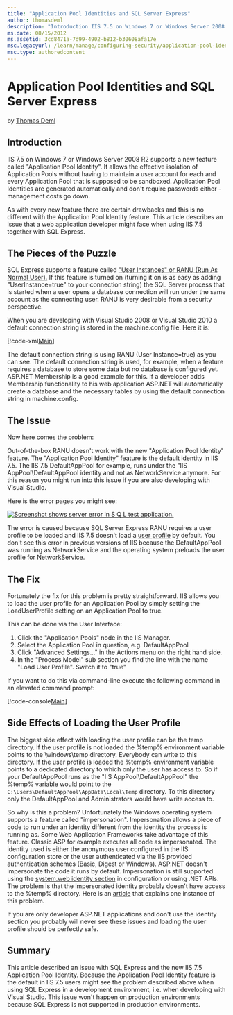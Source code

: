 ```yaml
---
title: "Application Pool Identities and SQL Server Express"
author: thomasdeml
description: "Introduction IIS 7.5 on Windows 7 or Windows Server 2008 R2 supports a new feature called 'Application Pool Identity'. It allows the effective isolation of A..."
ms.date: 08/15/2012
ms.assetid: 3cd8471a-7d99-4902-b812-b30608afa17e
msc.legacyurl: /learn/manage/configuring-security/application-pool-identities-and-sql-server-express
msc.type: authoredcontent
---
```

# Application Pool Identities and SQL Server Express

by [Thomas Deml](https://github.com/thomasdeml)

## Introduction

IIS 7.5 on Windows 7 or Windows Server 2008 R2 supports a new feature called "Application Pool Identity". It allows the effective isolation of Application Pools without having to maintain a user account for each and every Application Pool that is supposed to be sandboxed. Application Pool Identities are generated automatically and don't require passwords either - management costs go down.

As with every new feature there are certain drawbacks and this is no different with the Application Pool Identity feature. This article describes an issue that a web application developer might face when using IIS 7.5 together with SQL Express.

## The Pieces of the Puzzle

SQL Express supports a feature called ["User Instances" or RANU (Run As Normal User).](https://msdn.microsoft.com/library/bb264564(SQL.90).aspx "SQL Express User Instances") If this feature is turned on (turning it on is as easy as adding "UserInstance=true" to your connection string) the SQL Server process that is started when a user opens a database connection will run under the same account as the connecting user. RANU is very desirable from a security perspective.

When you are developing with Visual Studio 2008 or Visual Studio 2010 a default connection string is stored in the machine.config file. Here it is:

[!code-xml[Main](application-pool-identities-and-sql-server-express/samples/sample1.xml)]

The default connection string is using RANU (User Instance=true) as you can see. The default connection string is used, for example, when a feature requires a database to store some data but no database is configured yet. ASP.NET Membership is a good example for this. If a developer adds Membership functionality to his web application ASP.NET will automatically create a database and the necessary tables by using the default connection string in machine.config.

## The Issue

Now here comes the problem:

Out-of-the-box RANU doesn't work with the new "Application Pool Identity" feature. The "Application Pool Identity" feature is the default identity in IIS 7.5. The IIS 7.5 DefaultAppPool for example, runs under the "IIS AppPool\DefaultAppPool identity and not as NetworkService anymore. For this reason you might run into this issue if you are also developing with Visual Studio.

Here is the error pages you might see:

[![Screenshot shows server error in S Q L test application.](application-pool-identities-and-sql-server-express/_static/image4.png)](application-pool-identities-and-sql-server-express/_static/image3.png)

The error is caused because SQL Server Express RANU requires a user profile to be loaded and IIS 7.5 doesn't load a [user profile](https://msdn.microsoft.com/library/bb776892(VS.85).aspx "Windows User Profiles") by default. You don't see this error in previous versions of IIS because the DefaultAppPool was running as NetworkService and the operating system preloads the user profile for NetworkService.

## The Fix

Fortunately the fix for this problem is pretty straightforward. IIS allows you to load the user profile for an Application Pool by simply setting the LoadUserProfile setting on an Application Pool to true.

This can be done via the User Interface:

1. Click the "Application Pools" node in the IIS Manager.
2. Select the Application Pool in question, e.g. DefaultAppPool
3. Click "Advanced Settings..." in the Actions menu on the right hand side.
4. In the "Process Model" sub section you find the line with the name "Load User Profile". Switch it to "true"

If you want to do this via command-line execute the following command in an elevated command prompt:

[!code-console[Main](application-pool-identities-and-sql-server-express/samples/sample2.cmd)]

## Side Effects of Loading the User Profile

The biggest side effect with loading the user profile can be the temp directory. If the user profile is not loaded the %temp% environment variable points to the \windows\temp directory. Everybody can write to this directory. If the user profile is loaded the %temp% environment variable points to a dedicated directory to which only the user has access to. So if your DefaultAppPool runs as the "IIS AppPool\DefaultAppPool" the %temp% variable would point to the `C:\Users\DefaultAppPool\AppData\Local\Temp` directory. To this directory only the DefaultAppPool and Administrators would have write access to.

So why is this a problem? Unfortunately the Windows operating system supports a feature called "impersonation". Impersonation allows a piece of code to run under an identity different from the identity the process is running as. Some Web Application Frameworks take advantage of this feature. Classic ASP for example executes all code as impersonated. The identity used is either the anonymous user configured in the IIS configuration store or the user authenticated via the IIS provided authentication schemes (Basic, Digest or Windows). ASP.NET doesn't impersonate the code it runs by default. Impersonation is still supported using the [system.web identity section](https://msdn.microsoft.com/library/72wdk8cc(VS.71).aspx "system.web identity section") in configuration or using .NET APIs. The problem is that the impersonated identity probably doesn't have access to the %temp% directory. Here is an [article](../../application-frameworks/running-classic-asp-applications-on-iis-7-and-iis-8/using-classic-asp-with-microsoft-access-databases-on-iis.md "Access and LoadUserProfile") that explains one instance of this problem.

If you are only developer ASP.NET applications and don't use the identity section you probably will never see these issues and loading the user profile should be perfectly safe.

## Summary

This article described an issue with SQL Express and the new IIS 7.5 Application Pool Identity. Because the Application Pool Identity feature is the default in IIS 7.5 users might see the problem described above when using SQL Express in a development environment, i.e. when developing with Visual Studio. This issue won't happen on production environments because SQL Express is not supported in production environments.
